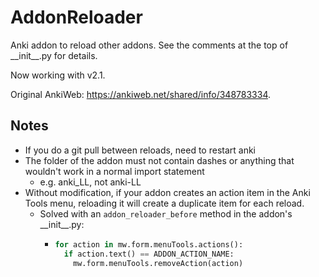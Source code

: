 # AddonReloader

Anki addon to reload other addons. See the comments at the top of \_\_init\_\_.py for details.

Now working with v2.1.

Original AnkiWeb: https://ankiweb.net/shared/info/348783334.

## Notes

- If you do a git pull between reloads, need to restart anki
- The folder of the addon must not contain dashes or anything that wouldn't work in a normal import statement
  - e.g. anki_LL, not anki-LL
- Without modification, if your addon creates an action item in the Anki Tools menu, reloading it will create a duplicate item for each reload.
  - Solved with an `addon_reloader_before` method in the addon's \_\_init\_\_.py:
    - ```python
      for action in mw.form.menuTools.actions():
        if action.text() == ADDON_ACTION_NAME:
          mw.form.menuTools.removeAction(action)
      ```
